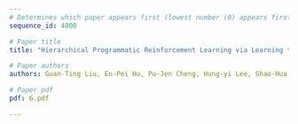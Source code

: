 ```yaml
---
# Determines which paper appears first (lowest number (0) appears first)
sequence_id: 4000

# Paper title
title: "Hierarchical Programmatic Reinforcement Learning via Learning to Compose Programs"

# Paper authors
authors: Guan-Ting Liu, En-Pei Hu, Pu-Jen Cheng, Hung-yi Lee, Shao-Hua Sun 

# Paper pdf
pdf: 6.pdf

---
```

